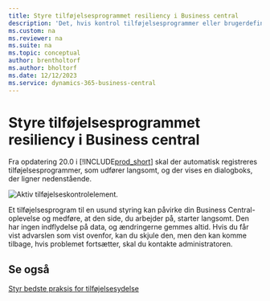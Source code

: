 ```yaml
---
title: Styre tilføjelsesprogrammet resiliency i Business central
description: 'Det, hvis kontrol tilføjelsesprogrammer eller brugerdefinerede kontrolelementer medfører reduceret funktionalitet i Business central.'
ms.custom: na
ms.reviewer: na
ms.suite: na
ms.topic: conceptual
author: brentholtorf
ms.author: bholtorf
ms.date: 12/12/2023
ms.service: dynamics-365-business-central
---
```


# Styre tilføjelsesprogrammet resiliency i Business central

Fra opdatering 20.0 i [!INCLUDE[prod_short](includes/prod_short.md)] skal der automatisk registreres tilføjelsesprogrammer, som udfører langsomt, og der vises en dialogboks, der ligner nedenstående.

![Aktiv tilføjelseskontrolelement.](media/controladdin-resiliency.png "Aktiv tilføjelseskontrolelement.")

Et tilføjelsesprogram til en usund styring kan påvirke din Business Central-oplevelse og medføre, at den side, du arbejder på, starter langsomt. Den har ingen indflydelse på data, og ændringerne gemmes altid. Hvis du får vist advarslen som vist ovenfor, kan du skjule den, men den kan komme tilbage, hvis problemet fortsætter, skal du kontakte administratoren.

## Se også
[Styr bedste praksis for tilføjelsesydelse](/dynamics365/business-central/dev-itpro/developer/devenv-control-addin-bestpractices)  